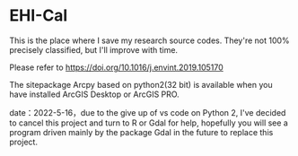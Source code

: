 # EHI-Cal

This is the place where I save my research source codes.
They're not 100% precisely classified, but I'll improve with time.




Please refer to https://doi.org/10.1016/j.envint.2019.105170


The sitepackage Arcpy based on python2(32 bit) is available when you have installed ArcGIS Desktop or ArcGIS PRO.



date：2022-5-16，due to the give up of vs code on Python 2, I've decided to cancel this project and turn to R or Gdal for help, hopefully you will see a program driven mainly by the package Gdal in the future to replace this project.
